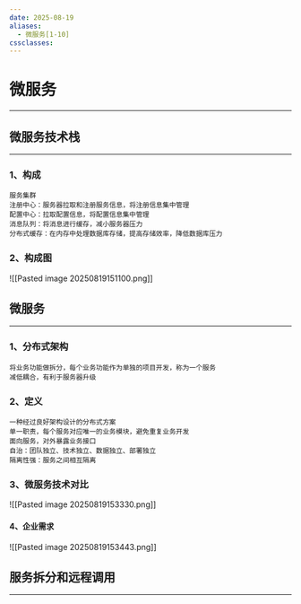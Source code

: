 ```yaml
---
date: 2025-08-19
aliases:
  - 微服务[1-10]
cssclasses:
---
```

# 微服务
---
## 微服务技术栈
---
### 1、构成
	服务集群
	注册中心：服务器拉取和注册服务信息，将注册信息集中管理
	配置中心：拉取配置信息，将配置信息集中管理
	消息队列：将消息进行缓存，减小服务器压力
	分布式缓存：在内存中处理数据库存储，提高存储效率，降低数据库压力
### 2、构成图
![[Pasted image 20250819151100.png]]

## 微服务
---
### 1、分布式架构
	将业务功能做拆分，每个业务功能作为单独的项目开发，称为一个服务
	减低耦合，有利于服务器升级
### 2、定义
	一种经过良好架构设计的分布式方案
	单一职责，每个服务对应唯一的业务模块，避免重复业务开发
	面向服务，对外暴露业务接口
	自治：团队独立、技术独立、数据独立、部署独立
	隔离性强：服务之间相互隔离
### 3、微服务技术对比
![[Pasted image 20250819153330.png]]
#### 4、企业需求
![[Pasted image 20250819153443.png]]
## 服务拆分和远程调用
---
#### 